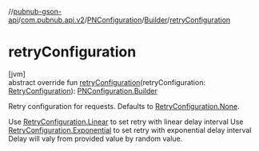 //[pubnub-gson-api](../../../../index.md)/[com.pubnub.api.v2](../../index.md)/[PNConfiguration](../index.md)/[Builder](index.md)/[retryConfiguration](retry-configuration.md)

# retryConfiguration

[jvm]\
abstract override fun [retryConfiguration](retry-configuration.md)(retryConfiguration: [RetryConfiguration](../../../../../../pubnub-core/pubnub-core-api/pubnub-core-api/com.pubnub.api.retry/-retry-configuration/index.md)): [PNConfiguration.Builder](index.md)

Retry configuration for requests. Defaults to [RetryConfiguration.None](../../../../../../pubnub-core/pubnub-core-api/pubnub-core-api/com.pubnub.api.retry/-retry-configuration/-none/index.md).

Use [RetryConfiguration.Linear](../../../../../../pubnub-core/pubnub-core-api/pubnub-core-api/com.pubnub.api.retry/-retry-configuration/-linear/index.md) to set retry with linear delay interval Use [RetryConfiguration.Exponential](../../../../../../pubnub-core/pubnub-core-api/pubnub-core-api/com.pubnub.api.retry/-retry-configuration/-exponential/index.md) to set retry with exponential delay interval Delay will valy from provided value by random value.
